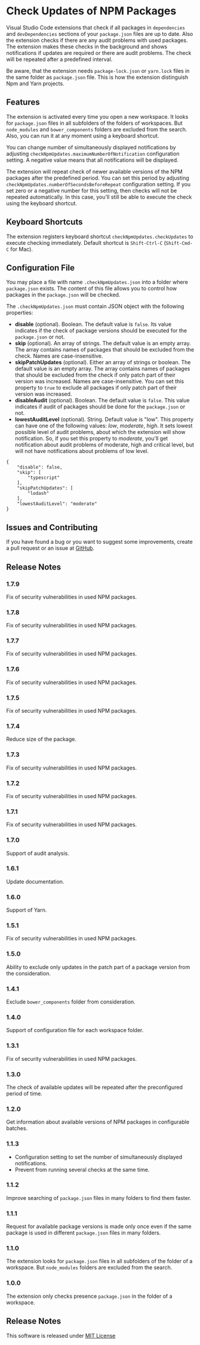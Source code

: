 # Check Updates of NPM Packages

Visual Studio Code extensions that check if all packages in `dependencies` and `devDependencies` sections of your `package.json` files are up to date. Also the extension checks if there are any audit problems with used packages. The extension makes these checks in the background and shows notifications if updates are required or there are audit problems. The check will be repeated after a predefined interval.

Be aware, that the extension needs `package-lock.json` or `yarn.lock` files in the same folder as `package.json` file. This is how the extension distinguish Npm and Yarn projects.

## Features

The extension is activated every time you open a new workspace. It looks for `package.json` files in all subfolders of the folders of workspaces. But `node_modules` and `bower_components` folders are excluded from the search. Also, you can run it at any moment using a keyboard shortcut.

You can change number of simultaneously displayed notifications by adjusting `checkNpmUpdates.maximumNumberOfNotification` configuration setting. A negative value means that all notifications will be displayed.

The extension will repeat check of newer available versions of the NPM packages after the predefined period. You can set this period by adjusting `checkNpmUpdates.numberOfSecondsBeforeRepeat` configuration setting. If you set zero or a negative number for this setting, then checks will not be repeated automatically. In this case, you'll still be able to execute the check using the keyboard shortcut.

## Keyboard Shortcuts

The extension registers keyboard shortcut `checkNpmUpdates.checkUpdates` to execute checking immediately. Default shortcut is `Shift-Ctrl-C` (`Shift-Cmd-C` for Mac).

## Configuration File

You may place a file with name `.checkNpmUpdates.json` into a folder where `package.json` exists. The content of this file allows you to control how packages in the `package.json` will be checked.

The `.checkNpmUpdates.json` must contain JSON object with the following properties:

* **disable** (optional). Boolean. The default value is `false`. Its value indicates if the check of package versions should be executed for the `package.json` or not.
* **skip** (optional). An array of strings. The default value is an empty array. The array contains names of packages that should be excluded from the check. Names are case-insensitive.
* **skipPatchUpdates** (optional). Either an array of strings or boolean. The default value is an empty array. The array contains names of packages that should be excluded from the check if only patch part of their version was increased. Names are case-insensitive. You can set this property to `true` to exclude all packages if only patch part of their version was increased.
* **disableAudit** (optional). Boolean. The default value is `false`. This value indicates if audit of packages should be done for the `package.json` or not.
* **lowestAuditLevel** (optional). String. Default value is "low". This property can have one of the following values: *low*, *moderate*, *high*. It sets lowest possible level of audit problems, about which the extension will show notification. So, if you set this property to *moderate*, you'll get notification about audit problems of moderate, high and critical level, but will not have notifications about problems of low level.

```
{
    "disable": false,
    "skip": [
        "typescript"
    ],
    "skipPatchUpdates": [
        "lodash"
    ],
    "lowestAuditLevel": "moderate"
}
```

## Issues and Contributing

If you have found a bug or you want to suggest some improvements, create a pull request or an issue at [GitHub](https://github.com/yakimovim/vscode-check-npm-updates).

## Release Notes

### 1.7.9

Fix of security vulnerabilities in used NPM packages.

### 1.7.8

Fix of security vulnerabilities in used NPM packages.

### 1.7.7

Fix of security vulnerabilities in used NPM packages.

### 1.7.6

Fix of security vulnerabilities in used NPM packages.

### 1.7.5

Fix of security vulnerabilities in used NPM packages.

### 1.7.4

Reduce size of the package.

### 1.7.3

Fix of security vulnerabilities in used NPM packages.

### 1.7.2

Fix of security vulnerabilities in used NPM packages.

### 1.7.1

Fix of security vulnerabilities in used NPM packages.

### 1.7.0

Support of audit analysis.

### 1.6.1

Update documentation.

### 1.6.0

Support of Yarn.

### 1.5.1

Fix of security vulnerabilities in used NPM packages.

### 1.5.0

Ability to exclude only updates in the patch part of a package version from the consideration.

### 1.4.1

Exclude `bower_components` folder from consideration.

### 1.4.0

Support of configuration file for each workspace folder.

### 1.3.1

Fix of security vulnerabilities in used NPM packages.

### 1.3.0

The check of available updates will be repeated after the preconfigured period of time.

### 1.2.0

Get information about available versions of NPM packages in configurable batches.

### 1.1.3

* Configuration setting to set the number of simultaneously displayed notifications.
* Prevent from running several checks at the same time.

### 1.1.2

Improve searching of `package.json` files in many folders to find them faster.

### 1.1.1

Request for available package versions is made only once even if the same package is used in different `package.json` files in many folders.

### 1.1.0

The extension looks for `package.json` files in all subfolders of the folder of a workspace. But `node_modules` folders are excluded from the search.

### 1.0.0

The extension only checks presence `package.json` in the folder of a workspace.

## Release Notes

This software is released under [MIT License](https://raw.githubusercontent.com/yakimovim/vscode-check-npm-updates/master/LICENSE)